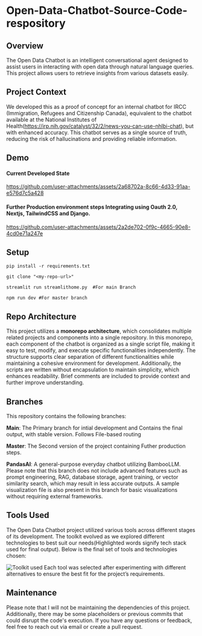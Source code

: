 # Open-Data-Chatbot-Source-Code-respository

## Overview
The Open Data Chatbot is an intelligent conversational agent designed to assist users in interacting with open data through natural language queries. This project allows users to retrieve insights from various datasets easily. 

## Project Context
We developed this as a proof of concept for an internal chatbot for IRCC (Immigration, Refugees and Citizenship Canada), equivalent to the chatbot available at the National Institutes of Health(https://irp.nih.gov/catalyst/32/2/news-you-can-use-nhlbi-chat), but with enhanced accuracy. This chatbot serves as a single source of truth, reducing the risk of hallucinations and providing reliable information.

## Demo
#### Current Developed State 
https://github.com/user-attachments/assets/2a68702a-8c66-4d33-91aa-e576d7c5a428

#### Further Production environment steps Integrating using Oauth 2.0, Nextjs, TailwindCSS and Django.
https://github.com/user-attachments/assets/2a2de702-0f9c-4665-90e8-4cd0e71a247e


## Setup
```pip install -r requirements.txt```

```git clone "<my-repo-url>"```

```streamlit run streamlithome.py  #For main Branch ```

```npm run dev #For master branch```

## Repo Architecture 
This project utilizes a **monorepo architecture**, which consolidates multiple related projects and components into a single repository.
In this monorepo, each component of the chatbot is organized as a single script file, making it easy to test, modify, and execute specific functionalities independently. The structure supports clear separation of different functionalities while maintaining a cohesive environment for development. Additionally, the scripts are written without encapsulation to maintain simplicity, which enhances readability. Brief comments are included to provide context and further improve understanding.


## Branches
This repository contains the following branches:

**Main**: The Primary branch for intial development and Contains the final output, with stable version. Follows File-based routing

**Master**: The Second version of the project containing Futher production steps.

**PandasAI**: A general-purpose everyday chatbot utilizing BambooLLM. Please note that this branch does not include advanced features such as prompt engineering, RAG, database storage, agent training, or vector similarity search, which may result in less accurate outputs. A sample visualization file is also present in this branch for basic visualizations without requiring external frameworks.

## Tools Used
The Open Data Chatbot project utilized various tools across different stages of its development. The toolkit evolved as we explored different technologies to best suit our needs(Highlighted words signify tech stack used for final output). Below is the final set of tools and technologies chosen:

![Toolkit used](https://github.com/user-attachments/assets/350f452d-3ba2-4c3d-8019-9203f50d29f1)
Each tool was selected after experimenting with different alternatives to ensure the best fit for the project’s requirements.

## Maintenance
Please note that I will not be maintaining the dependencies of this project. Additionally, there may be some placeholders or previous commits that could disrupt the code's execution. If you have any questions or feedback, feel free to reach out via email or create a pull request.

